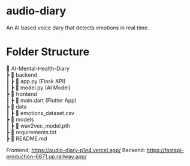 # audio-diary
An AI based voice dary that detects emotions in real time.
# Folder Structure
📂 AI-Mental-Health-Diary  <br />
 ┣ 📂 backend  <br />
 ┃ ┣ 📜 app.py (Flask API)  <br />
 ┃ ┣ 📜 model.py (AI Model)  <br />
 ┣ 📂 frontend  <br />
 ┃ ┣ 📜 main.dart (Flutter App)  <br />
 ┣ 📂 data  <br />
 ┃ ┣ 📜 emotions_dataset.csv  <br />
 ┣ 📂 models  <br />
 ┃ ┣ 📜 wav2vec_model.pth  <br />
 ┣ 📜 requirements.txt  <br />
 ┣ 📜 README.md  <br />




 Frontend: https://audio-diary-p1e4.vercel.app/
 Backend: https://fastapi-production-6871.up.railway.app/